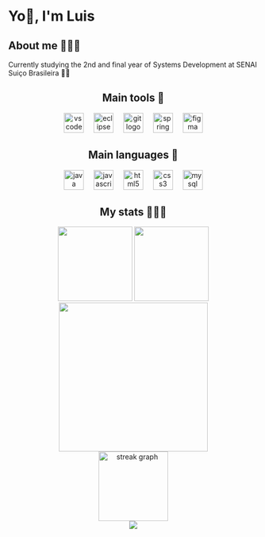 <h1 align="left">Yo👋, I'm Luis</h1>

<h2 align="left">About me 🙋🏻‍♂️</h2>

<p align="left">Currently studying the 2nd and final year of Systems Development at SENAI Suiço Brasileira 🏫📖</p>

<h2 align="center">Main tools 🔧</h2>

<div align="center">
  <img src="https://cdn.jsdelivr.net/gh/devicons/devicon/icons/vscode/vscode-original.svg" height="40" alt="vscode logo" />
  <img width="12" />
  <img src="https://skillicons.dev/icons?i=eclipse" height="40" alt="eclipse logo" />
  <img width="12" />
  <img src="https://skillicons.dev/icons?i=git" height="40" alt="git logo" />
  <img width="12" />
  <img src="https://skillicons.dev/icons?i=spring" height="40" alt="spring logo" />
  <img width="12" />
  <img src="https://skillicons.dev/icons?i=figma" height="40" alt="figma logo" />
</div>

<h2 align="center">Main languages 👾</h2>

<div align="center">
  <img src="https://cdn.jsdelivr.net/gh/devicons/devicon/icons/java/java-original.svg" height="40" alt="java logo" />
  <img width="12" />
  <img src="https://cdn.jsdelivr.net/gh/devicons/devicon/icons/javascript/javascript-plain.svg" height="40" alt="javascript logo" />
  <img width="12" />
  <img src="https://cdn.jsdelivr.net/gh/devicons/devicon/icons/html5/html5-original.svg" height="40" alt="html5 logo" />
  <img width="12" />
  <img src="https://cdn.jsdelivr.net/gh/devicons/devicon/icons/css3/css3-original.svg" height="40" alt="css3 logo" />
  <img width="12" />
  <img src="https://cdn.jsdelivr.net/gh/devicons/devicon/icons/mysql/mysql-original.svg" height="40" alt="mysql logo" />
</div>

<h2 align="center">My stats 🧑🏻‍💻</h2>

<div align="center">
  <!-- Stats -->
  <img src="https://github-readme-stats.vercel.app/api?username=LuisCantieri&show_icons=true&theme=midnight-purple&count_private=true&hide_border=false" height="150" />
  
  <!-- Linguagens -->
  <img src="https://github-readme-stats.vercel.app/api/top-langs/?username=LuisCantieri&layout=compact&theme=midnight-purple&langs_count=6&hide_border=false" height="150" />

<!-- Graph -->
<div align="center">
  <img src="https://github-readme-activity-graph.vercel.app/graph?username=LuisCantieri&theme=react-dark&area=true&hide_border=false" height="300" />
</div>

<!-- Streak -->
<div align="center">
  <img src="https://streak-stats.demolab.com/?user=LuisCantieri&theme=midnight-purple"  height="140" alt="streak graph"  />
</div>

<!-- Contador de visitas -->
<div align="center">
  <img src="https://profile-counter.glitch.me/LuisCantieri/count.svg?" />
</div>
